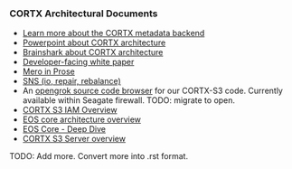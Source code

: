 ### CORTX Architectural Documents

* [Learn more about the CORTX metadata backend](/doc/be/BE_TheMetadataBackend.md)
* [Powerpoint about CORTX architecture](https://seagatetechnology.sharepoint.com/:p:/s/CORTX/EenbgRuI_SRPtvToqGOc21ABaMxBp7ted6KxOGr_Mja7yQ?e=YzLEtW)
* [Brainshark about CORTX architecture](https://www.brainshark.com/SeagateCommunications/vu?pi=zGpzSLLI8zROgkz0)
* [Developer-facing white paper](https://seagatetechnology-my.sharepoint.com/:b:/g/personal/ganesan_umanesan_seagate_com/EXDp-sznHDlHiyLly-0YwzQB0hvZMJ7vhCP88rh0LFJblw?e=2RYstK)
* [Mero in Prose](/doc/be/mero-in-prose.md)
* [SNS (io, repair, rebalance)](/doc/be/sns-io-repair-rebalance.md)
* An [opengrok source code browser](http://ssc-vm-c-192.colo.seagate.com:8090/source/) for our CORTX-S3 code. Currently available within Seagate firewall. TODO: migrate to open.
* [CORTX S3 IAM Overview](/doc/be/CORTX_S3_IAM_Overview.rst)
* [EOS core architecture overview](/doc/be/EOSCOREARCHITECTURE.rst)
* [EOS Core - Deep Dive](/doc/be/EOSS3IAMDD.rst)
* [CORTX S3 Server overview](/doc/be/CORTX-S3OVERVIEW.rst)

TODO: Add more.  Convert more into .rst format.

